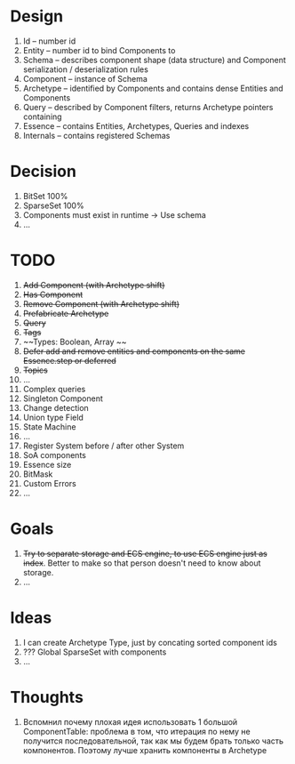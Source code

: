 # Design

1. Id – number id
1. Entity – number id to bind Components to
1. Schema – describes component shape (data structure) and Component serialization / deserialization rules
1. Component – instance of Schema
1. Archetype – identified by Components and contains dense Entities and Components
1. Query – described by Component filters, returns Archetype pointers containing
1. Essence – contains Entities, Archetypes, Queries and indexes
1. Internals – contains registered Schemas

# Decision

1. BitSet 100%
1. SparseSet 100%
1. Components must exist in runtime -> Use schema
1. ...

# TODO

1. ~~Add Component (with Archetype shift)~~
1. ~~Has Component~~
1. ~~Remove Component (with Archetype shift)~~
1. ~~Prefabricate Archetype~~
1. ~~Query~~
1. ~~Tags~~
1. ~~Types: Boolean, Array ~~
1. ~~Defer add and remove entities and components on the same Essence.step or deferred~~
1. ~~Topics~~
1. ...
1. Complex queries
1. Singleton Component
1. Change detection
1. Union type Field
1. State Machine
1. ...
1. Register System before / after other System
1. SoA components
1. Essence size
1. BitMask
1. Custom Errors
1. ...

# Goals

1. ~~Try to separate storage and ECS engine, to use ECS engine just as index~~.
   Better to make so that person doesn't need to know about storage.
1. ...

# Ideas

1. I can create Archetype Type, just by concating sorted component ids
1. ??? Global SparseSet with components
1. ...

# Thoughts

1. Вспомнил почему плохая идея использовать 1 большой ComponentTable:
   проблема в том, что итерация по нему не получится последовательной, так как
   мы будем брать только часть компонентов. Поэтому лучше хранить компоненты в Archetype
